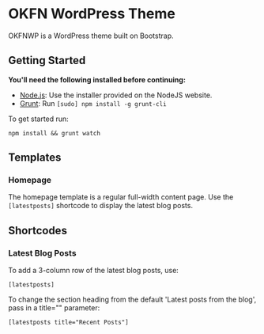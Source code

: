 # OKFN WordPress Theme

OKFNWP is a WordPress theme built on Bootstrap.

## Getting Started

**You'll need the following installed before continuing:**

* [Node.js](http://nodejs.org): Use the installer provided on the NodeJS website.
* [Grunt](http://gruntjs.com/): Run `[sudo] npm install -g grunt-cli`

To get started run:

`npm install && grunt watch`

## Templates

### **Homepage**

The homepage template is a regular full-width content page. Use the `[latestposts]` shortcode to display the latest blog posts.

## Shortcodes

### **Latest Blog Posts**

To add a 3-column row of the latest blog posts, use:

  `[latestposts]`

To change the section heading from the default 'Latest posts from the blog', pass in a title="" parameter:

`[latestposts title="Recent Posts"]`
